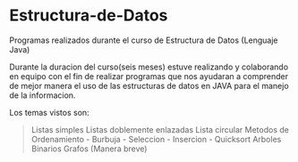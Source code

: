 # Estructura-de-Datos
Programas realizados durante el curso de Estructura de Datos (Lenguaje Java)

Durante la duracion del curso(seis meses) estuve realizando y colaborando en equipo con el fin de realizar programas que nos ayudaran a comprender de mejor manera el uso de las estructuras de datos en JAVA para el manejo de la informacion. 

Los temas vistos son:
  > Listas simples
  > Listas doblemente enlazadas
  > Lista circular
  > Metodos de Ordenamiento
    - Burbuja
    - Seleccion
    - Insercion
    - Quicksort
  > Arboles Binarios
  > Grafos (Manera breve)
